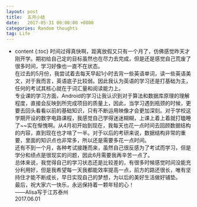 ```yaml
---
layout: post
title:  五月小结
date:   2017-05-31 00:00:00 +0800
categories: Random thoughts
tag: Life
---
```


* content
{:toc}
时间过得真快啊，距离放假又只有一个月了，仿佛感觉昨天才刚开学。期初给自己定的目标虽然也在尽力去完成，但是还是感觉自己荒废了很多时间，学习好像也一直不在状态。  
在过去的5月份，我尝试着去每天早起1小时去背一些英语单词，读一些英语美文，对于我而言，英语底子比较弱。因此我认为英语的学习还是打基础为主，任何的考试其核心就在于词汇量和阅读能力上。  
专业课的学习方面，Android的学习让我认识到对于算法和数据库原理的理解程度，直接会反映到所完成项目的质量上，因此，当学习遇到瓶颈的时候，更要去回头看看以前的基础知识，只有不断运用映像才会更加深刻。对于学校这学期开设的数字电路课程，我感觉自己学得迷迷糊糊，上课上着上着就打瞌睡了~~实在惭愧啊。从4月初开始到现在，我每天也花一点时间去回顾数据结构的内容，直到现在也才啃了一半。对于以后的考研来说，数据结构非常的重要，里面的知识点也非常多，所以还是需要多花一点时间。  
还有不到一个月，各种考试接踵而来，虽然自己很反感为了考试而学习，但是学分和绩点是很现实的问题，因此6月需要我再辛苦一点了。  
总体来说，我觉得自己的学习状态还是比较差的，有很多时候感觉时间没能充分利用好，但是我希望每一天我都能效率提高一点，前方的路还很长，唯有坚持住才能不断成长，早日实现自己的梦想，为以后的美好生活做好铺垫。  
最后，祝大家六一快乐，永远保持着一颗年轻的心！  
——Alisa写于江苏泰州  
  2017.06.01
